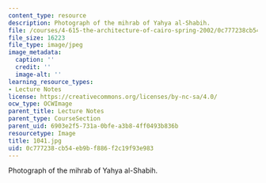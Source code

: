 ```yaml
---
content_type: resource
description: Photograph of the mihrab of Yahya al-Shabih.
file: /courses/4-615-the-architecture-of-cairo-spring-2002/0c777238cb54eb9bf886f2c19f93e983_1041.jpg
file_size: 16223
file_type: image/jpeg
image_metadata:
  caption: ''
  credit: ''
  image-alt: ''
learning_resource_types:
- Lecture Notes
license: https://creativecommons.org/licenses/by-nc-sa/4.0/
ocw_type: OCWImage
parent_title: Lecture Notes
parent_type: CourseSection
parent_uid: 6903e2f5-731a-0bfe-a3b8-4ff0493b836b
resourcetype: Image
title: 1041.jpg
uid: 0c777238-cb54-eb9b-f886-f2c19f93e983
---
```

Photograph of the mihrab of Yahya al-Shabih.